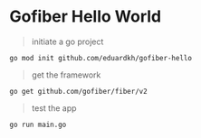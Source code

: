 # Gofiber Hello World

>initiate a go project

`
go mod init github.com/eduardkh/gofiber-hello
`

> get the framework

`
go get github.com/gofiber/fiber/v2
`

> test the app

`
go run main.go
`